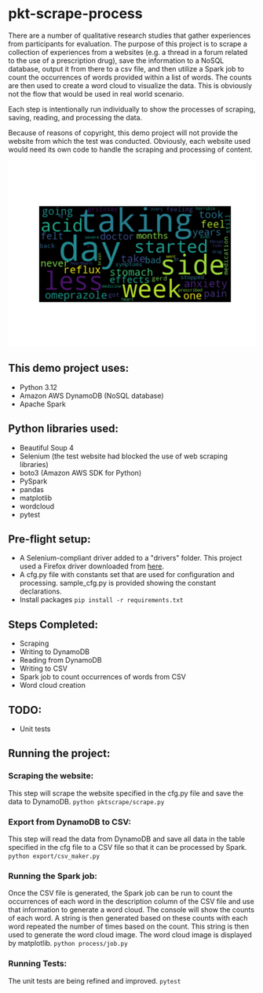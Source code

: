 # pkt-scrape-process
There are a number of qualitative research studies that gather experiences from participants for 
evaluation. The purpose of this project is to 
scrape a collection of experiences from a websites (e.g. a thread in a forum related to the use 
of a prescription drug), save the information 
to a NoSQL database, output it from there to a csv file, and then utilize a Spark job to 
count the occurrences of words provided within a list of words. The counts 
are then used to create a word cloud to visualize the data. This is obviously not the flow that 
would be used in real world scenario.

Each step is intentionally run individually to show the processes of scraping, saving, reading, 
and processing the data. 

Because of reasons of copyright, this demo project will not provide the website from which 
the test was conducted. Obviously, each website used would need its own code to handle the 
scraping and processing of content.

![word cloud sample](https://github.com/primarykeytech/pkt-scrape-process/blob/master/public/omep_wordcloud.png?raw=true)

 
## This demo project uses:
+ Python 3.12
+ Amazon AWS DynamoDB (NoSQL database)
+ Apache Spark

## Python libraries used:
+ Beautiful Soup 4
+ Selenium (the test website had blocked the use of web scraping libraries)
+ boto3 (Amazon AWS SDK for Python)
+ PySpark
+ pandas
+ matplotlib
+ wordcloud
+ pytest

## Pre-flight setup:
+ A Selenium-compliant driver added to a "drivers" folder. This project used a Firefox 
driver downloaded from [here](https://github.com/mozilla/geckodriver/releases).
+ A cfg.py file with constants set that are used for configuration and processing. sample_cfg.py 
is provided showing the constant declarations. 
+ Install packages `pip install -r requirements.txt`

## Steps Completed:
+ Scraping
+ Writing to DynamoDB
+ Reading from DynamoDB
+ Writing to CSV
+ Spark job to count occurrences of words from CSV
+ Word cloud creation

## TODO:
+ Unit tests

## Running the project:

### Scraping the website:

This step will scrape the website specified in the cfg.py file and save the data 
to DynamoDB. 
`python pktscrape/scrape.py`

### Export from DynamoDB to CSV:

This step will read the data from DynamoDB and save all data in the table 
specified in the cfg file to a CSV file so that it can be processed by Spark.
`python export/csv_maker.py`

### Running the Spark job:

Once the CSV file is generated, the Spark job can be run to count the occurrences 
of each word in the description column of the CSV file and use that information to 
generate a word cloud. The console will show the counts of each word. A string is 
then generated based on these counts with each word repeated the number of times 
based on the count. This string is then used to generate the word cloud image. The 
word cloud image is displayed by matplotlib.
`python process/job.py`

### Running Tests:

The unit tests are being refined and improved.
`pytest`
